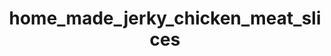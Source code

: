 ---
title: home_made_jerky_chicken_meat_slices
title_small: Мясные слайсы куриные сыровяленые «Домашние»
lang: "ru"

categorie: dried_meat_slices

title_text: "Мясные слайсы куриные сыровяленые-качественный натуральный продукт из мяса курицы."

layout: products_in_ru
popular: "no"

description: "<p>Мясные слайсы куриные сыровяленые — качественный натуральный продукт из мяса курицы. В наше время, особенно пользуется популярностью — это вкусно, сытно и полезно. Продукт используется как самостоятельная закуска, а также — к пиву и крепким спиртным напиткам, можно сочетать со свежими овощами в сложных закусках и салатах.</p><p>Наш продукт изготавливается из свежих куриных грудок путем сырого высушивания на специальном сертифицированном оборудовании, с использованием современных технологий, что позволяет продукту сохранить все полезные и питательные свойства. Нашими сотрудниками специально для вас разработали уникальные композиции натуральных специй, которые придают продукту изысканный вкус и аромат.</p><p>Продукт имеет оранжево-коричневый цвет, обладает ярким, приятным чесночным ароматом и богатым вкусом, достаточно плотной консистенцией.</p>"
permalink: "/ru/products/dried_meat_slices/home_made_jerky_chicken_meat_slices"
specifications: [
    {
        head_text: "Состав:",
        body_text: "Филе куриное 100%, соль кухонная пищевая, натуральные специи (чеснок сушеный молотый, перец черный молотый, перец красный (паприка) молотый, кориандр молотый)",
    },
    {
        head_text: "Упаковка:",
        body_text: "Полиэтиленовый пакет, крафт - пакет",
    },
    {
        head_text: "Тип обработки:",
        body_text: "Сыровяленые",
    },
    {
        head_text: "Вид:",
        body_text: "Слайсы",
    },
    {
        head_text: "Вес:",
        body_text: "25г; 50г; 100г; 500г",
    },
    {
        head_text: "Пищевая ценность в 100г продукта:",
        body_text: "Белки: 33,7г; Жиры: 2,7г;",
    },
    {
        head_text: "Энергетическая ценность в 100г продукта:",
        body_text: "159ккал (665,26 кДж)",
    },
    {
        head_text: "Страна-производитель:",
        body_text: "Украина",
    },
    {
        head_text: "Срок хранения:",
        body_text: "30 суток",
    },
    {
        head_text: "Условия хранения:",
        body_text: "Температура 5-25ᵒС, относительная влажность воздуха не более 75%",
    },
    {
        head_text: "Нормативная документация:",
        body_text: "ТУ У 10.1-2427610970-002:2019",
    },
    {
        head_text: "Цена:",
        body_text: "Цена договорная",
    },
]
---
